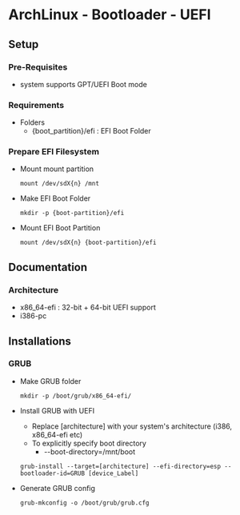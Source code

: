 # ArchLinux - Bootloader - UEFI

## Setup
### Pre-Requisites
+ system supports GPT/UEFI Boot mode

### Requirements
- Folders
    + {boot_partition}/efi : EFI Boot Folder

### Prepare EFI Filesystem
- Mount mount partition
    ```
    mount /dev/sdX{n} /mnt
    ```
- Make EFI Boot Folder
    ```console
    mkdir -p {boot-partition}/efi
    ```
- Mount EFI Boot Partition
    ```console
    mount /dev/sdX{n} {boot-partition}/efi
    ```

## Documentation 
### Architecture 
+ x86_64-efi : 32-bit + 64-bit UEFI support
+ i386-pc

## Installations
### GRUB
- Make GRUB folder
    ```console
    mkdir -p /boot/grub/x86_64-efi/
    ```

- Install GRUB with UEFI
    + Replace [architecture] with your system's architecture (i386, x86_64-efi etc)
    + To explicitly specify boot directory
        + --boot-directory=/mnt/boot
    ```console
    grub-install --target=[architecture] --efi-directory=esp --bootloader-id=GRUB [device_Label]
    ```

- Generate GRUB config
    ```console 
    grub-mkconfig -o /boot/grub/grub.cfg
    ```


